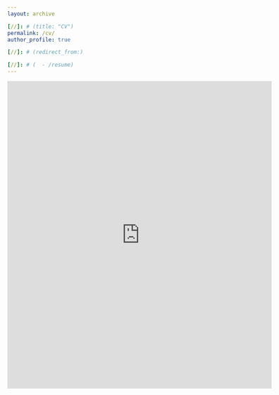```yaml
---
layout: archive

[//]: # (title: "CV")
permalink: /cv/
author_profile: true

[//]: # (redirect_from:)

[//]: # (  - /resume)
---
```


[//]: # ({% include base_path %})

<embed src="https://chenxiliu-dylan.github.io/files/CV_0419_2024.pdf" width="600" height="700" type='application/pdf'/>


